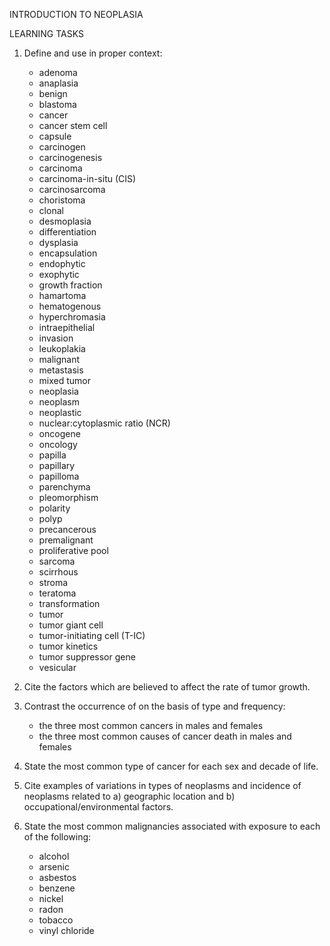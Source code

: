 INTRODUCTION TO NEOPLASIA

LEARNING TASKS

1. Define and use in proper context:

	* adenoma
	* anaplasia 
	* benign
	* blastoma
	* cancer
	* cancer stem cell
	* capsule
	* carcinogen
	* carcinogenesis
	* carcinoma
	* carcinoma-in-situ (CIS)
	* carcinosarcoma
	* choristoma
	* clonal
	* desmoplasia
	* differentiation
	* dysplasia 
	* encapsulation
	* endophytic
	* exophytic
	* growth fraction
	* hamartoma
	* hematogenous
	* hyperchromasia
	* intraepithelial
	* invasion
	* leukoplakia
	* malignant
	* metastasis
	* mixed tumor
	* neoplasia
	* neoplasm
	* neoplastic
	* nuclear:cytoplasmic ratio (NCR)
	* oncogene
	* oncology
	* papilla
	* papillary
	* papilloma
	* parenchyma
	* pleomorphism
	* polarity
	* polyp
	* precancerous
	* premalignant
	* proliferative pool
	* sarcoma
	* scirrhous
	* stroma
	* teratoma
	* transformation
	* tumor
	* tumor giant cell
	* tumor-initiating cell (T-IC)
	* tumor kinetics
	* tumor suppressor gene
	* vesicular

2. Cite the factors which are believed to affect the rate of tumor growth.

3. Contrast the occurrence of on the basis of type and frequency: 
	* the three most common cancers in males and females 
	* the three most common causes of cancer death in males and females

4. State the most common type of cancer for each sex and decade of life.

5. Cite examples of variations in types of neoplasms and incidence of neoplasms related to a) geographic location and b) occupational/environmental factors.

6. State the most common malignancies associated with exposure to each of the following:

	* alcohol
	* arsenic
	* asbestos
	* benzene
	* nickel
	* radon
	* tobacco
	* vinyl chloride
